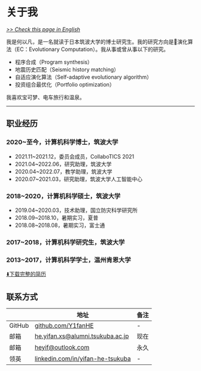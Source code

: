 # 关于我

[*>> Check this page in English*](/aboutme/)

我是何以凡，是一名就读于日本筑波大学的博士研究生。我的研究方向是🧬演化算法（EC：Evolutionary Computation）。我从事或曾从事以下的研究。

- 程序合成（Program synthesis）
- 地震历史匹配（Seismic history matching）
- 自适应演化算法（Self-adaptive evolutionary algorithm）
- 投资组合最优化（Portfolio optimization）

我喜欢宝可梦、电车旅行和温泉。

---

## 职业经历

### 2020~至今，计算机科学博士，筑波大学

- 2021.11~2021.12，委员会成员，CollaboTICS 2021
- 2021.04~2022.06，研究助理，筑波大学
- 2020.04~2022.07，教学助理，筑波大学
- 2020.07~2021.03，研究助理，筑波大学人工智能中心

### 2018~2020，计算机科学硕士，筑波大学

- 2019.04~2020.03，技术助理，国立防灾科学研究所
- 2018.09~2018.10，暑期实习，夏普
- 2018.08~2018.08，暑期实习，富士通

### 2017~2018，计算机科学研究生，筑波大学

### 2013~2017，计算机科学学士，温州肯恩大学

[⬇️下载完整的简历](yifan.2022.09.cn.pdf)

## 联系方式

| | 地址 | 备注 |
| - | - | - |
| GitHub | [github.com/Y1fanHE](https://github.com/Y1fanHE) | - |
| 邮箱 | [he.yifan.xs@alumni.tsukuba.ac.jp](mailto:he.yifan.xs@alumni.tsukuba.ac.jp) | 现在 |
| 邮箱 | [heyif@outlook.com](mailto:heyif@outlook.com) | 永久 |
| 领英 | [linkedin.com/in/yifan-he-tsukuba](https://linkedin.com/in/yifan-he-tsukuba) | - |
